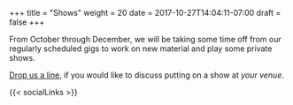+++
title = "Shows"
weight = 20
date = 2017-10-27T14:04:11-07:00
draft = false
+++

<p>
  From October through December, we will be taking some time off from our regularly scheduled gigs to work on new material and play some private shows.
</p>

<p>
  <a href="#contact">Drop us a line</a>, if you would like to discuss putting on a show at <em>your venue</em>.
</p>

<div id="show-widget">
    <script charset="utf-8" src="https://widget.bandsintown.com/main.min.js"></script><a class="bit-widget-initializer" data-artist-name="The Dizzys" data-display-local-dates="false" data-display-past-dates="true" data-auto-style="false" data-widget-width="100%" data-text-color="#FFFFFF" data-link-color="#ff3399" data-popup-background-color="#000000" data-background-color="transparent" data-separator-color="#999999" data-font="Source Sans Pro" data-display-limit="5" data-link-text-color="#FFFFFF" data-div-id="show-widget"></a>
</div>

<!--<div class="widget_iframe">
    <iframe class="widget_iframe" src="http://www.reverbnation.com/widget_code/html_widget/artist_5926407?widget_id=52&amp;posted_by=artist_5926407&pwc[design]=default&pwc[background_color]=%23333333&pwc[layout]=compact&pwc[show_map]=0&pwc[size]=fit" width="100%" height="100%" frameborder="0" scrolling="no" style="width:0px;min-width:100%;max-width:100%;"></iframe>
</div>-->

{{< socialLinks >}}
